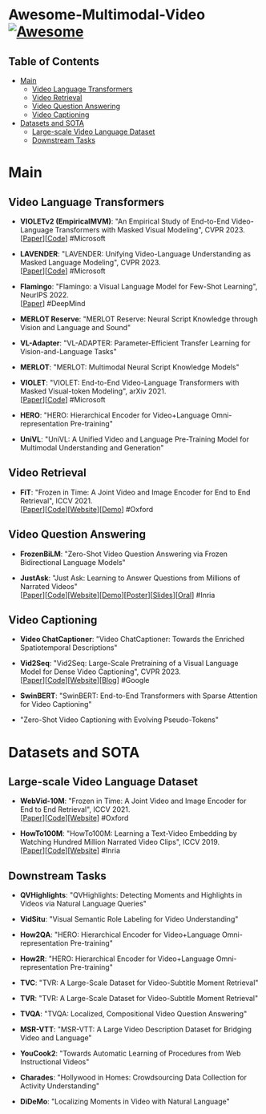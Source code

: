 # Awesome-Multimodal-Video [![Awesome](https://cdn.rawgit.com/sindresorhus/awesome/d7305f38d29fed78fa85652e3a63e154dd8e8829/media/badge.svg)](https://github.com/sindresorhus/awesome)



## Table of Contents

* [Main](#main)
  * [Video Language Transformers](#video-language-transformers)
  * [Video Retrieval](#video-retrieval)
  * [Video Question Answering](#video-question-answering)
  * [Video Captioning](#video-captioning)
* [Datasets and SOTA](#datasets-and-sota)
   * [Large-scale Video Language Dataset](#large-scale-video-language-dataset)
   * [Downstream Tasks](#downstream-tasks)




# Main

## Video Language Transformers

  * **VIOLETv2 (EmpiricalMVM)**: "An Empirical Study of End-to-End Video-Language Transformers with Masked Visual Modeling", CVPR 2023.
    <br/>[[Paper](https://arxiv.org/abs/2209.01540)][[Code](https://github.com/tsujuifu/pytorch_empirical-mvm)] #Microsoft

  * **LAVENDER**: "LAVENDER: Unifying Video-Language Understanding as Masked Language Modeling", CVPR 2023.
    <br/>[[Paper](https://arxiv.org/abs/2206.07160)][[Code](https://github.com/microsoft/LAVENDER)] #Microsoft

  * **Flamingo**: "Flamingo: a Visual Language Model for Few-Shot Learning", NeurIPS 2022.
    <br/>[[Paper](https://arxiv.org/abs/2204.14198)] #DeepMind

  * **MERLOT Reserve**: "MERLOT Reserve: Neural Script Knowledge through Vision and Language and Sound"

  * **VL-Adapter**: "VL-ADAPTER: Parameter-Efficient Transfer Learning for Vision-and-Language Tasks"

  * **MERLOT**: "MERLOT: Multimodal Neural Script Knowledge Models"

  * **VIOLET**: "VIOLET: End-to-End Video-Language Transformers with Masked Visual-token Modeling", arXiv 2021.
    <br/>[[Paper](https://arxiv.org/abs/2111.12681)][[Code](https://github.com/tsujuifu/pytorch_violet)] #Microsoft

  * **HERO**: "HERO: Hierarchical Encoder for Video+Language Omni-representation Pre-training"

  * **UniVL**: "UniVL: A Unified Video and Language Pre-Training Model for Multimodal Understanding and Generation"

## Video Retrieval

  * **FiT**: "Frozen in Time: ️A Joint Video and Image Encoder for End to End Retrieval", ICCV 2021.
    <br/>[[Paper](https://arxiv.org/abs/2104.00650)][[Code](https://github.com/m-bain/frozen-in-time)][[Website](https://www.robots.ox.ac.uk/~vgg/research/frozen-in-time)][[Demo](http://meru.robots.ox.ac.uk/frozen-in-time)] #Oxford

## Video Question Answering

  * **FrozenBiLM**: "Zero-Shot Video Question Answering via Frozen Bidirectional Language Models"

  * **JustAsk**: "Just Ask: Learning to Answer Questions from Millions of Narrated Videos"
    <br/>[[Paper](https://arxiv.org/abs/2012.00451)][[Code](https://github.com/antoyang/just-ask)][[Website](https://antoyang.github.io/just-ask.html)][[Demo](http://videoqa.paris.inria.fr/)][[Poster](https://antoyang.github.io/slides/just-ask-iccv-poster.pdf)][[Slides](https://antoyang.github.io/slides/just-ask-iccv.pdf)][[Oral](https://youtu.be/jzXdRT5W3C4?t=17280)] #Inria

## Video Captioning

  * **Video ChatCaptioner**: "Video ChatCaptioner: Towards the Enriched Spatiotemporal Descriptions"

  * **Vid2Seq**: "Vid2Seq: Large-Scale Pretraining of a Visual Language Model for Dense Video Captioning", CVPR 2023.
    <br/>[[Paper](https://arxiv.org/abs/2302.14115)][[Code](https://github.com/google-research/scenic/tree/main/scenic/projects/vid2seq)][[Website](https://antoyang.github.io/vid2seq.html)][[Blog](https://ai.googleblog.com/2023/03/vid2seq-pretrained-visual-language.html)] #Google

  * **SwinBERT**: "SwinBERT: End-to-End Transformers with Sparse Attention for Video Captioning"

  * "Zero-Shot Video Captioning with Evolving Pseudo-Tokens"

# Datasets and SOTA

## Large-scale Video Language Dataset

  * **WebVid-10M**: "Frozen in Time: ️A Joint Video and Image Encoder for End to End Retrieval", ICCV 2021.
  <br/>[[Paper](https://arxiv.org/abs/2104.00650)][[Code](https://github.com/m-bain/webvid)][[Website](https://m-bain.github.io/webvid-dataset)] #Oxford

  * **HowTo100M**: "HowTo100M: Learning a Text-Video Embedding by Watching Hundred Million Narrated Video Clips", ICCV 2019.
  <br/>[[Paper](https://arxiv.org/abs/1906.03327)][[Code](https://github.com/antoine77340/howto100m)][[Website](https://www.di.ens.fr/willow/research/howto100m)] #Inria

## Downstream Tasks

  * **QVHighlights**: "QVHighlights: Detecting Moments and Highlights in Videos via Natural Language Queries"

  * **VidSitu**: "Visual Semantic Role Labeling for Video Understanding"

  * **How2QA**: "HERO: Hierarchical Encoder for Video+Language Omni-representation Pre-training"

  * **How2R**: "HERO: Hierarchical Encoder for Video+Language Omni-representation Pre-training"
 
  * **TVC**: "TVR: A Large-Scale Dataset for Video-Subtitle Moment Retrieval"

  * **TVR**: "TVR: A Large-Scale Dataset for Video-Subtitle Moment Retrieval"

  * **TVQA**: "TVQA: Localized, Compositional Video Question Answering"

  * **MSR-VTT**: "MSR-VTT: A Large Video Description Dataset for Bridging Video and Language"

  * **YouCook2**: "Towards Automatic Learning of Procedures from Web Instructional Videos"

  * **Charades**: "Hollywood in Homes: Crowdsourcing Data Collection for Activity Understanding"

  * **DiDeMo**: "Localizing Moments in Video with Natural Language"